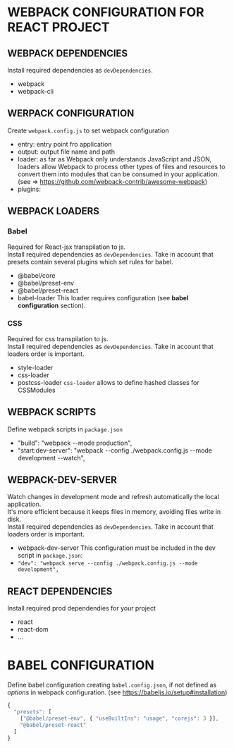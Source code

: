 # WEBPACK CONFIGURATION FOR REACT PROJECT
## WEBPACK DEPENDENCIES
Install required dependencies as `devDependencies`.
* webpack
* webpack-cli

## WERPACK CONFIGURATION
Create `webpack.config.js` to set webpack configuration
* entry: entry point fro application 
* output: output file name and path
* loader: as far as Webpack only understands JavaScript and JSON, loaders allow Webpack to process other types of files and resources to convert them into modules that can be consumed in your application. (see => https://github.com/webpack-contrib/awesome-webpack)
* plugins:

## WEBPACK LOADERS

### Babel
Required for React-jsx transpilation to js.\
Install required dependencies as `devDependencies`. Take in account that presets contain several plugins which set rules for babel.
* @babel/core
* @babel/preset-env
* @babel/preset-react
* babel-loader 
This loader requires configuration (see **babel configuration** section).

### CSS
Required for css transpilation to js.\
Install required dependencies as `devDependencies`. Take in account that loaders order is important.
* style-loader
* css-loader
* postcss-loader
`css-loader` allows to define hashed classes for CSSModules

## WEBPACK SCRIPTS
Define webpack scripts in `package.json`
* "build": "webpack --mode production",
*  "start:dev-server": "webpack --config ./webpack.config.js --mode development --watch",

## WEBPACK-DEV-SERVER
Watch changes in development mode and refresh automatically the local application.\
It's more efficient because it keeps files in memory, avoiding files write in disk.\
Install required dependencies as `devDependencies`. Take in account that loaders order is important.
* webpack-dev-server
This configuration must be included in the dev script in `package.json`:
* `"dev": "webpack serve --config ./webpack.config.js --mode development",`

## REACT DEPENDENCIES
Install required prod dependendies for your project
* react
* react-dom
* ...
  
# BABEL CONFIGURATION
Define babel configuration creating `babel.config.json`, if not defined as _options_ in webpack configuration. (see https://babeljs.io/setup#installation)
```javascript
{
  "presets": [
    ["@babel/preset-env", { "useBuiltIns": "usage", "corejs": 3 }],
    "@babel/preset-react"
  ]
}
```
